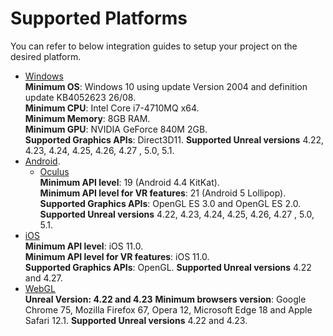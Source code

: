 # Supported Platforms

You can refer to below integration guides to setup your project on the desired platform.

- [Windows](/platforms/windows.md)  
	**Minimum OS**: Windows 10 using update Version 2004 and definition update KB4052623 26/08.  
	**Minimum CPU**: Intel Core i7-4710MQ x64.  
	**Minimum Memory**: 8GB RAM.  
	**Minimum GPU**: NVIDIA GeForce 840M 2GB.  
	**Supported Graphics APIs**: Direct3D11.
	**Supported Unreal versions** 4.22, 4.23, 4.24, 4.25, 4.26, 4.27 , 5.0, 5.1.
- [Android](/platforms/android.md). 
	- [Oculus](/platforms/oculus.md)  
	**Minimum API level**: 19 (Android 4.4 KitKat).  
	**Minimum API level for VR features**: 21 (Android 5 Lollipop).  
	**Supported Graphics APIs**: OpenGL ES  3.0 and OpenGL ES 2.0.  
	**Supported Unreal versions** 4.22, 4.23, 4.24, 4.25, 4.26, 4.27 , 5.0, 5.1.
- [iOS](/platforms/ios.md)  
	**Minimum API level**: iOS 11.0.  
	**Minimum API level for VR features**: iOS 11.0.  
	**Supported Graphics APIs**: OpenGL.
	**Supported Unreal versions** 4.22 and 4.27.  
- [WebGL](/platforms/webgl.md)  
	**Unreal Version: 4.22 and 4.23**
	**Minimum browsers version**: Google Chrome 75, Mozilla Firefox 67, Opera 12, Microsoft Edge 18 and Apple Safari 12.1.
	**Supported Unreal versions** 4.22 and 4.23.
